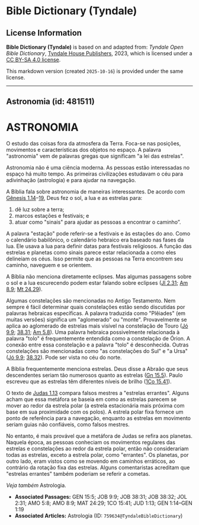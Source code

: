 # Bible Dictionary (Tyndale)

## License Information

**Bible Dictionary (Tyndale)** is based on and adapted from: _Tyndale Open Bible Dictionary_, [Tyndale House Publishers](https://tyndaleopenresources.com/), 2023, which is licensed under a [CC BY-SA 4.0 license](https://creativecommons.org/licenses/by-sa/4.0/legalcode.en).

This markdown version (created `2025-10-16`) is provided under the same license.



--------------------------------

## Astronomia (id: 481511)

ASTRONOMIA
==========

O estudo das coisas fora da atmosfera da Terra. Foca\-se nas posições, movimentos e características dos objetos no espaço. A palavra "astronomia" vem de palavras gregas que significam "a lei das estrelas".

Astronomia não é uma ciência moderna. As pessoas estão interessadas no espaço há muito tempo. As primeiras civilizações estudavam o céu para adivinhação (astrologia) e para ajudar na navegação.

A Bíblia fala sobre astronomia de maneiras interessantes. De acordo com [Gênesis 1\.14](https://ref.ly/Gen1:14-Gen1:19)–[19](https://ref.ly/Gen1:14-Gen1:19), Deus fez o sol, a lua e as estrelas para:

1. dê luz sobre a terra;
2. marcos estações e festivais; e
3. atuar como "sinais" para ajudar as pessoas a encontrar o caminho”.

A palavra "estação" pode referir\-se a festivais e às estações do ano. Como o calendário babilônico, o calendário hebraico era baseado nas fases da lua. Ele usava a lua para definir datas para festivais religiosos. A função das estrelas e planetas como sinais parece estar relacionada a como eles delineiam os céus. Isso permite que as pessoas na Terra encontrem seu caminho, naveguem e se orientem.

A Bíblia não menciona diretamente eclipses. Mas algumas passagens sobre o sol e a lua escurecendo podem estar falando sobre eclipses ([Jl 2\.31](https://ref.ly/Joel2:31); [Am 8\.9](https://ref.ly/Amos8:9); [Mt 24\.29](https://ref.ly/Matt24:29)).

Algumas constelações são mencionadas no Antigo Testamento. Nem sempre é fácil determinar quais constelações estão sendo discutidas por palavras hebraicas específicas. A palavra traduzida como "Plêiades" (em muitas versões) significa um "aglomerado" ou "monte". Provavelmente se aplica ao aglomerado de estrelas mais visível na constelação de Touro ([Jó 9\.9](https://ref.ly/Job9:9); [38\.31](https://ref.ly/Job38:31); [Am 5\.8](https://ref.ly/Amos5:8)). Uma palavra hebraica possivelmente relacionada à palavra "tolo" é frequentemente entendida como a constelação de Órion. A conexão entre essa constelação e a palavra "tolo" é desconhecida. Outras constelações são mencionadas como "as constelações do Sul" e "a Ursa" ([Jó 9\.9](https://ref.ly/Job9:9); [38\.32](https://ref.ly/Job38:32)). Pode ser vista no céu do norte.

A Bíblia frequentemente menciona estrelas. Deus disse a Abraão que seus descendentes seriam tão numerosos quanto as estrelas ([Gn 15\.5](https://ref.ly/Gen15:5)). Paulo escreveu que as estrelas têm diferentes níveis de brilho ([1Co 15\.41](https://ref.ly/1Cor15:41)).

O texto de [Judas 1\.13](https://ref.ly/Jude1:13) compara falsos mestres a "estrelas errantes". Alguns acham que essa metáfora se baseia em como as estrelas parecem se mover ao redor da estrela polar (a estrela estacionária mais próxima com base em sua proximidade com os polos). A estrela polar fixa fornece um ponto de referência para a navegação, enquanto as estrelas em movimento seriam guias não confiáveis, como falsos mestres.

No entanto, é mais provável que a metáfora de Judas se refira aos planetas. Naquela época, as pessoas conheciam os movimentos regulares das estrelas e constelações ao redor da estrela polar, então não considerariam todas as estrelas, exceto a estrela polar, como "errantes". Os planetas, por outro lado, eram vistos como se movendo em caminhos erráticos, ao contrário da rotação fixa das estrelas. Alguns comentaristas acreditam que "estrelas errantes" também poderiam se referir a cometas.

*Veja também* Astrologia.

* **Associated Passages:** GEN 15:5; JOB 9:9; JOB 38:31; JOB 38:32; JOL 2:31; AMO 5:8; AMO 8:9; MAT 24:29; 1CO 15:41; JUD 1:13; GEN 1:14–GEN 1:19
* **Associated Articles:** Astrologia (ID: `759634@TyndaleBibleDictionary`)


